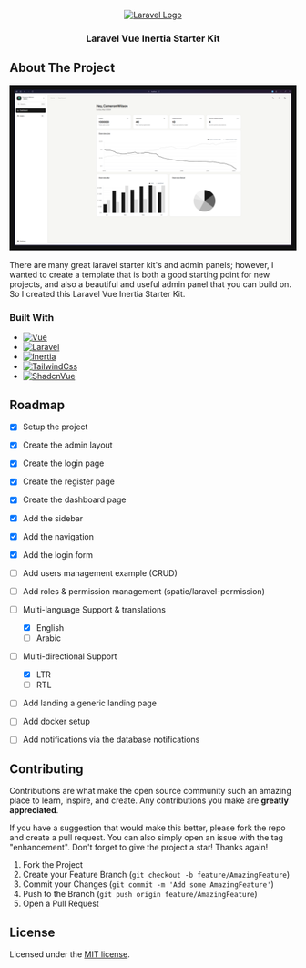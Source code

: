 <!-- PROJECT LOGO -->
<br />
<div align="center">
  <a href="https://github.com/othneildrew/Best-README-Template">
    <img src="https://raw.githubusercontent.com/laravel/art/master/logo-lockup/5%20SVG/2%20CMYK/1%20Full%20Color/laravel-logolockup-cmyk-red.svg" width="400" alt="Laravel Logo">
  </a>

<h3 align="center">Laravel Vue Inertia Starter Kit</h3>
</div>


<!-- ABOUT THE PROJECT -->
## About The Project

<img  src="https://raw.githubusercontent.com/oOMrCookieOo/Laravel-Vue-Inertia-StarterKit/main/public/screenshot.png" alt="screenshot">

There are many great laravel starter kit's and admin panels; however,  I wanted to create a template that is both a good
starting point for new projects, and also a beautiful and useful admin panel that you can build on. So I created this
Laravel Vue Inertia Starter Kit.

### Built With

* [![Vue][Vue.js]][Vue-url]
* [![Laravel][Laravel.com]][Laravel-url]
* [![Inertia][Inertia.com]][Inertia-url]
* [![TailwindCss][Tailwind.com]][Tailwind-url]
* [![ShadcnVue][ShadcnVue.com]][ShadcnVue-url]


<!-- ROADMAP -->
## Roadmap

- [x] Setup the project
- [x] Create the admin layout
- [x] Create the login page
- [x] Create the register page
- [x] Create the dashboard page
- [x] Add the sidebar
- [x] Add the navigation
- [x] Add the login form
- [ ] Add users management example (CRUD)
- [ ] Add roles & permission management (spatie/laravel-permission)
- [ ] Multi-language Support & translations
    - [x] English
    - [ ] Arabic
- [ ] Multi-directional Support
    - [x] LTR
    - [ ] RTL
- [ ] Add landing a generic landing page
- [ ] Add docker setup
- [ ] Add notifications via the database notifications




<!-- CONTRIBUTING -->
## Contributing

Contributions are what make the open source community such an amazing place to learn, inspire, and create. Any contributions you make are **greatly appreciated**.

If you have a suggestion that would make this better, please fork the repo and create a pull request. You can also simply open an issue with the tag "enhancement".
Don't forget to give the project a star! Thanks again!

1. Fork the Project
2. Create your Feature Branch (`git checkout -b feature/AmazingFeature`)
3. Commit your Changes (`git commit -m 'Add some AmazingFeature'`)
4. Push to the Branch (`git push origin feature/AmazingFeature`)
5. Open a Pull Request
<!-- LICENSE -->

## License

Licensed under the [MIT license](https://github.com/shadcn/ui/blob/main/LICENSE.md).


[Vue.js]: https://img.shields.io/badge/Vue.js-35495E?style=for-the-badge&logo=vuedotjs&logoColor=4FC08D
[Vue-url]: https://vuejs.org/
[Laravel.com]: https://img.shields.io/badge/Laravel-FF2D20?style=for-the-badge&logo=laravel&logoColor=white
[Laravel-url]: https://laravel.com
[Inertia.com]: https://img.shields.io/badge/Inertia-8f59ea?style=for-the-badge&logo=inertia&logoColor=white
[Inertia-url]: https://inertiajs.com/
[Tailwind.com]: https://img.shields.io/badge/Tailwind_Css-38bdf8?style=for-the-badge&logo=tailwindcss&logoColor=white
[Tailwind-url]: https://tailwindcss.com/
[ShadcnVue.com]: https://img.shields.io/badge/Shadcn_Vue-41b883?style=for-the-badge&logo=shadcn-vue&logoColor=white
[ShadcnVue-url]: https://www.shadcn-vue.com/
